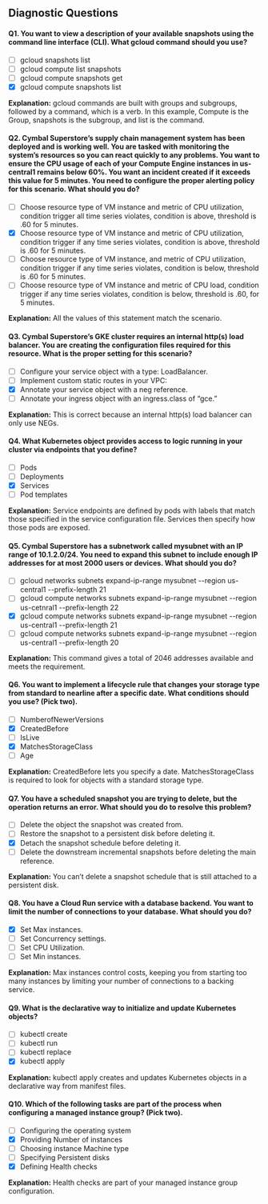 ## Diagnostic Questions

#### Q1. You want to view a description of your available snapshots using the command line interface (CLI). What gcloud command should you use?

- [ ] gcloud snapshots list
- [ ] gcloud compute list snapshots
- [ ] gcloud compute snapshots get
- [x] gcloud compute snapshots list

**Explanation:** gcloud commands are built with groups and subgroups, followed by a command, which is a verb. In this example, Compute is the Group, snapshots is the subgroup, and list is the command.


#### Q2. Cymbal Superstore’s supply chain management system has been deployed and is working well. You are tasked with monitoring the system’s resources so you can react quickly to any problems. You want to ensure the CPU usage of each of your Compute Engine instances in us-central1 remains below 60%. You want an incident created if it exceeds this value for 5 minutes. You need to configure the proper alerting policy for this scenario. What should you do?

- [ ] Choose resource type of VM instance and metric of CPU utilization, condition trigger all time series violates, condition is above, threshold is .60 for 5 minutes.
- [x] Choose resource type of VM instance and metric of CPU utilization, condition trigger if any time series violates, condition is above, threshold is .60 for 5 minutes.
- [ ] Choose resource type of VM instance, and metric of CPU utilization, condition trigger if any time series violates, condition is below, threshold is .60 for 5 minutes.
- [ ] Choose resource type of VM instance and metric of CPU load, condition trigger if any time series violates, condition is below, threshold is .60, for 5 minutes.

**Explanation:** All the values of this statement match the scenario.
 
 
#### Q3. Cymbal Superstore’s GKE cluster requires an internal http(s) load balancer. You are creating the configuration files required for this resource. What is the proper setting for this scenario?

- [ ] Configure your service object with a type: LoadBalancer.
- [ ] Implement custom static routes in your VPC:
- [x] Annotate your service object with a neg reference.
- [ ] Annotate your ingress object with an ingress.class of “gce.”

**Explanation:** This is correct because an internal http(s) load balancer can only use NEGs.
 
 
 #### Q4. What Kubernetes object provides access to logic running in your cluster via endpoints that you define?

- [ ] Pods
- [ ] Deployments
- [x] Services
- [ ] Pod templates

**Explanation:** Service endpoints are defined by pods with labels that match those specified in the service configuration file. Services then specify how those pods are exposed.


#### Q5. Cymbal Superstore has a subnetwork called mysubnet with an IP range of 10.1.2.0/24. You need to expand this subnet to include enough IP addresses for at most 2000 users or devices. What should you do?

- [ ] gcloud networks subnets expand-ip-range mysubnet --region us-central1 --prefix-length 21
- [ ] gcloud compute networks subnets expand-ip-range mysubnet --region us-cetnral1 --prefix-length 22
- [x] gcloud compute networks subnets expand-ip-range mysubnet --region us-central1 --prefix-length 21
- [ ] gcloud compute networks subnets expand-ip-range mysubnet --region us-central1 --prefix-length 20

**Explanation:**  This command gives a total of 2046 addresses available and meets the requirement.
 
 
 #### Q6. You want to implement a lifecycle rule that changes your storage type from standard to nearline after a specific date. What conditions should you use? (Pick two).

- [ ] NumberofNewerVersions
- [x] CreatedBefore
- [ ] IsLive
- [x] MatchesStorageClass
- [ ] Age

**Explanation:**  CreatedBefore lets you specify a date.
MatchesStorageClass is required to look for objects with a standard storage type.


#### Q7. You have a scheduled snapshot you are trying to delete, but the operation returns an error. What should you do to resolve this problem?

- [ ] Delete the object the snapshot was created from. 
- [ ] Restore the snapshot to a persistent disk before deleting it.
- [x] Detach the snapshot schedule before deleting it.
- [ ] Delete the downstream incremental snapshots before deleting the main reference.

**Explanation:** You can’t delete a snapshot schedule that is still attached to a persistent disk.
 
 #### Q8. You have a Cloud Run service with a database backend. You want to limit the number of connections to your database. What should you do?

- [x] Set Max instances.
- [ ] Set Concurrency settings.
- [ ] Set CPU Utilization.
- [ ] Set Min instances.

**Explanation:**   Max instances control costs, keeping you from starting too many instances by limiting your number of connections to a backing service.


#### Q9. What is the declarative way to initialize and update Kubernetes objects?

- [ ] kubectl create
- [ ] kubectl run
- [ ] kubectl replace
- [x] kubectl apply

**Explanation:** kubectl apply creates and updates Kubernetes objects in a declarative way from manifest files.


#### Q10. Which of the following tasks are part of the process when configuring a managed instance group? (Pick two).

- [ ] Configuring the operating system
- [x] Providing Number of instances
- [ ] Choosing instance Machine type
- [ ] Specifying Persistent disks
- [x] Defining Health checks

**Explanation:** Health checks are part of your managed instance group configuration.
